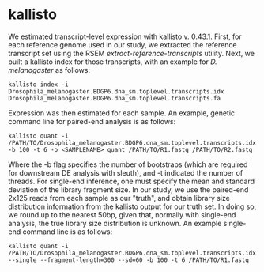 # kallisto

We estimated transcript-level expression with kallisto v. 0.43.1. First, for each reference genome used in our study, we extracted the reference transcript set using the RSEM<em> extract-reference-transcripts</em> utility. Next, we built a kallisto index for those transcripts, with an example for <em> D. melanogaster</em> as follows:

    kallisto index -i Drosophila_melanogaster.BDGP6.dna_sm.toplevel.transcripts.idx Drosophila_melanogaster.BDGP6.dna_sm.toplevel.transcripts.fa 

Expression was then estimated for each sample. An example, genetic command line for paired-end analysis is as follows:

    kallisto quant -i /PATH/TO/Drosophila_melanogaster.BDGP6.dna_sm.toplevel.transcripts.idx -b 100 -t 6 -o <SAMPLENAME>_quant /PATH/TO/R1.fastq /PATH/TO/R2.fastq

Where the -b flag specifies the number of bootstraps (which are required for downstream DE analysis with sleuth), and -t indicated the number of threads. For single-end inference, one must specify the mean and standard deviation of the library fragment size. In our study, we use the paired-end 2x125 reads from each sample as our "truth", and obtain library size distribution information from the kallisto output for our truth set. In doing so, we round up to the nearest 50bp, given that, normally with single-end analysis, the true library size distribution is unknown. An example single-end command line is as follows:

    kallisto quant -i /PATH/TO/Drosophila_melanogaster.BDGP6.dna_sm.toplevel.transcripts.idx --single --fragment-length=300 --sd=60 -b 100 -t 6 /PATH/TO/R1.fastq

 
